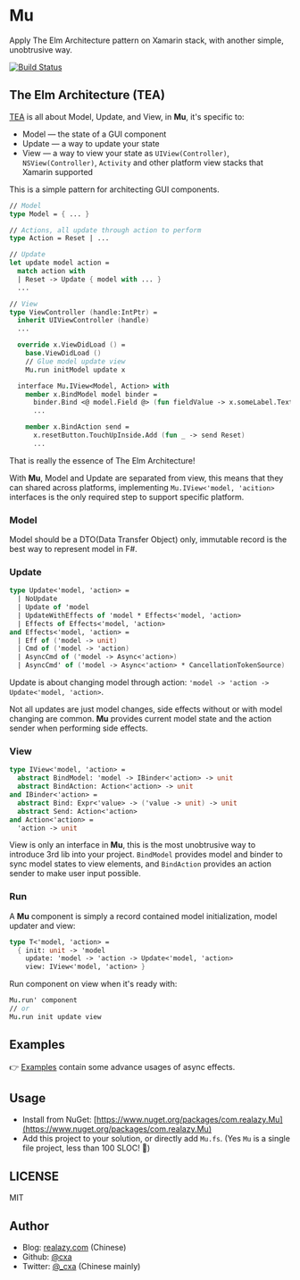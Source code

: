 # Mu

Apply The Elm Architecture pattern on Xamarin stack, with another simple, unobtrusive way.

[![Build Status](https://travis-ci.org/cxa/Mu.svg?branch=master)](https://travis-ci.org/cxa/Mu)

## The Elm Architecture (TEA)

[TEA](https://guide.elm-lang.org/architecture/) is all about Model, Update, and View, in **Mu**, it's specific to:

- Model — the state of a GUI component
- Update — a way to update your state
- View — a way to view your state as `UIView(Controller)`, `NSView(Controller)`, `Activity` and other platform view stacks that Xamarin supported

This is a simple pattern for architecting GUI components.

```fsharp
// Model
type Model = { ... }

// Actions, all update through action to perform
type Action = Reset | ...

// Update
let update model action =
  match action with
  | Reset -> Update { model with ... }
  ...

// View
type ViewController (handle:IntPtr) =
  inherit UIViewController (handle)
  ...

  override x.ViewDidLoad () =
    base.ViewDidLoad ()
    // Glue model update view
    Mu.run initModel update x

  interface Mu.IView<Model, Action> with
    member x.BindModel model binder =
      binder.Bind <@ model.Field @> (fun fieldValue -> x.someLabel.Text <- fieldValue)
      ...

    member x.BindAction send =
      x.resetButton.TouchUpInside.Add (fun _ -> send Reset)
      ...
```

That is really the essence of The Elm Architecture!

With **Mu**, Model and Update are separated from view, this means that they can shared across platforms, implementing `Mu.IView<'model, 'acition>` interfaces is the only required step to support specific platform.

### Model

Model should be a DTO(Data Transfer Object) only, immutable record is the best way to represent model in F#.

### Update

```fsharp
type Update<'model, 'action> =
  | NoUpdate
  | Update of 'model
  | UpdateWithEffects of 'model * Effects<'model, 'action>
  | Effects of Effects<'model, 'action>
and Effects<'model, 'action> =
  | Eff of ('model -> unit)
  | Cmd of ('model -> 'action)
  | AsyncCmd of ('model -> Async<'action>)
  | AsyncCmd' of ('model -> Async<'action> * CancellationTokenSource)
```

Update is about changing model through action: `'model -> 'action -> Update<'model, 'action>`.

Not all updates are just model changes, side effects without or with model changing are common. **Mu** provides current model state and the action sender when performing side effects.

### View

```fsharp
type IView<'model, 'action> =
  abstract BindModel: 'model -> IBinder<'action> -> unit
  abstract BindAction: Action<'action> -> unit
and IBinder<'action> =
  abstract Bind: Expr<'value> -> ('value -> unit) -> unit
  abstract Send: Action<'action>
and Action<'action> =
  'action -> unit
```

View is only an interface in **Mu**, this is the most unobtrusive way to introduce 3rd lib into your project. `BindModel` provides model and binder to sync model states to view elements, and `BindAction` provides an action sender to make user input possible.

### Run

A **Mu** component is simply a record contained model initialization, model updater and view:

```fsharp
type T<'model, 'action> =
  { init: unit -> 'model
    update: 'model -> 'action -> Update<'model, 'action>
    view: IView<'model, 'action> }
```

Run component on view when it's ready with:

```fsharp
Mu.run' component
// or
Mu.run init update view
```

## Examples

👉 [Examples](Examples) contain some advance usages of async effects.

## Usage

- Install from NuGet: [https://www.nuget.org/packages/com.realazy.Mu](https://www.nuget.org/packages/com.realazy.Mu)
- Add this project to your solution, or directly add `Mu.fs`. (Yes `Mu` is a single file project, less than 100 SLOC! 🤯)

## LICENSE

MIT

## Author

- Blog: [realazy.com](https://realazy.com) (Chinese)
- Github: [@cxa](https://github.com/cxa)
- Twitter: [@\_cxa](https://twitter.com/_cxa) (Chinese mainly)
